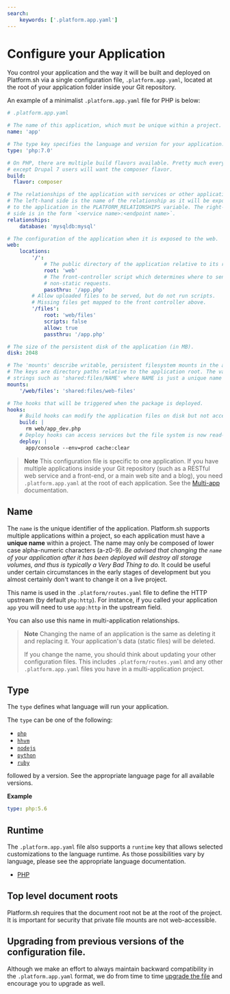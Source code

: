 ```yaml
---
search:
    keywords: ['.platform.app.yaml']
---
```


# Configure your Application

<!-- toc -->

You control your application and the way it will be built and deployed on
Platform.sh via a single configuration file, `.platform.app.yaml`, located at
the root of your application folder inside your Git repository.

An example of a minimalist `.platform.app.yaml` file for PHP is below:

```yaml
# .platform.app.yaml

# The name of this application, which must be unique within a project.
name: 'app'

# The type key specifies the language and version for your application.
type: 'php:7.0'

# On PHP, there are multiple build flavors available. Pretty much everyone
# except Drupal 7 users will want the composer flavor.
build:
  flavor: composer

# The relationships of the application with services or other applications.
# The left-hand side is the name of the relationship as it will be exposed
# to the application in the PLATFORM_RELATIONSHIPS variable. The right-hand
# side is in the form `<service name>:<endpoint name>`.
relationships:
    database: 'mysqldb:mysql'

# The configuration of the application when it is exposed to the web.
web:
    locations:
        '/':
            # The public directory of the application relative to its root.
            root: 'web'
            # The front-controller script which determines where to send
            # non-static requests.
            passthru: '/app.php'
        # Allow uploaded files to be served, but do not run scripts.
        # Missing files get mapped to the front controller above.
        '/files':
            root: 'web/files'
            scripts: false
            allow: true
            passthru: '/app.php'

# The size of the persistent disk of the application (in MB).
disk: 2048

# The 'mounts' describe writable, persistent filesystem mounts in the application.
# The keys are directory paths relative to the application root. The values are
# strings such as 'shared:files/NAME' where NAME is just a unique name for the mount.
mounts:
    '/web/files': 'shared:files/web-files'

# The hooks that will be triggered when the package is deployed.
hooks:
    # Build hooks can modify the application files on disk but not access any services like databases.
    build: |
      rm web/app_dev.php
    # Deploy hooks can access services but the file system is now read-only.
    deploy: |
      app/console --env=prod cache:clear
```

> **Note**
> This configuration file is specific to one application. If you have multiple
> applications inside your Git repository (such as a RESTful web service and a
> front-end, or a main web site and a blog), you need `.platform.app.yaml`
> at the root of each application. See the [Multi-app](/configuration/app/multi-app.md) documentation.

## Name

The `name` is the unique identifier of the application. Platform.sh supports multiple applications within a project, so each application must have a **unique name** within a project. The name may only be composed of lower case alpha-numeric characters (a-z0-9).  *Be advised that changing the `name` of your application after it has been deployed will destroy all storage volumes, and thus is typically a Very Bad Thing to do.* It could be useful under certain circumstances in the early stages of development but you almost certainly don't want to change it on a live project.

This name is used in the `.platform/routes.yaml` file to define the HTTP upstream (by default `php:http`).  For instance, if you called your application `app` you will need to use `app:http` in the upstream field.

You can also use this name in multi-application relationships.

> **Note**
> Changing the name of an application is the same as deleting it and replacing
> it. Your application's data (static files) will be deleted.
>
> If you change the name, you should think about updating your other
> configuration files. This includes `.platform/routes.yaml` and any other
> `.platform.app.yaml` files you have in a multi-application project.

## Type

The `type` defines what language will run your application.

The `type` can be one of the following:

* [`php`](/languages/php.md)
* [`hhvm`](/languages/php.md)
* [`nodejs`](/languages/nodejs.md)
* [`python`](/languages/python.md)
* [`ruby`](/languages/ruby.md)

followed by a version.  See the appropriate language page for all available versions.

**Example**

```yaml
type: php:5.6
```

## Runtime

The `.platform.app.yaml` file also supports a `runtime` key that allows selected customizations to the language runtime. As those possibilities vary by language, please see the appropriate language documentation.

* [PHP](/languages/php.md)

## Top level document roots

Platform.sh requires that the document root not be at the root of the project.  It is important for security that
private file mounts are not web-accessible.

## Upgrading from previous versions of the configuration file.

Although we make an effort to always maintain backward compatibility in the `.platform.app.yaml` format, we do from time to time [upgrade the file](/configuration/app/upgrading.md) and encourage you to upgrade as well.
